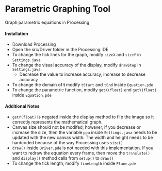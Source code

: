 # Parametric Graphing Tool
Graph parametric equations in Processing

#### Installation
* Download Processing
* Open the src/Driver folder in the Processing IDE
* To change the tick lines for the graph, modify ``` sizeX ``` and ``` sizeY ``` in ``` Settings.java ```
* To change the visual accuracy of the display, modify ``` drawStep ``` in ``` Settings.java ```
  - Decrease the value to increase accuracy, increase to decrease accuracy
* To change the domain of **t** modify ``` tStart ``` and ``` tEnd ``` inside ``` Equation.pde ```
* To change the parametric function, modify ``` getX(float) ``` and ``` getY(float) ``` inside ``` Equation.pde ```


#### Additional Notes
- ``` getY(float) ``` is negated inside the display method to flip the image so it correctly represents the mathematical graph.
- Canvas size should not be modifed; however, if you decrease or increase the size, then the variable ``` ppu ``` inside ``` Settings.java ``` needs to be updated with the new canvas width. The width and height needs to be hardcoded because of the way Processing uses ``` size() ```
- ``` draw() ``` inside ``` Driver.pde ``` is not needed with this implementation. If you want to redraw the equation every frame, then move the ``` translate() ``` and ``` display() ``` method calls from ``` setup() ``` to ``` draw() ```
- To change the tick length, modify ``` lineLength ``` inside ``` Plane.pde ```
